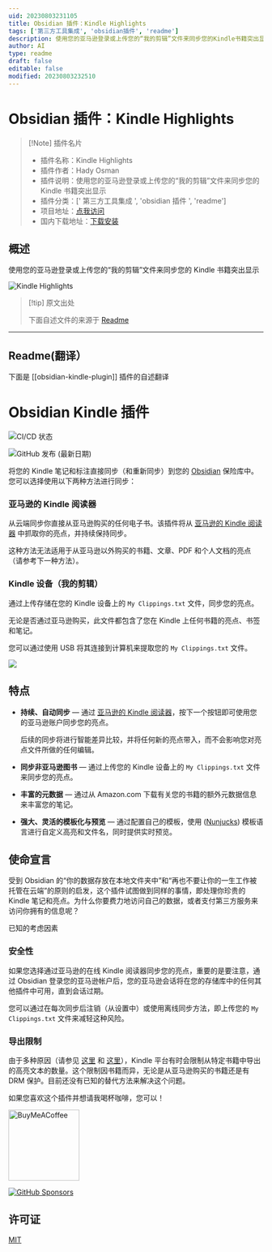 ```yaml
---
uid: 20230803231105
title: Obsidian 插件：Kindle Highlights
tags: ['第三方工具集成', 'obsidian插件', 'readme']
description: 使用您的亚马逊登录或上传您的“我的剪辑”文件来同步您的Kindle书籍突出显示
author: AI
type: readme
draft: false
editable: false
modified: 20230803232510
---
```


# Obsidian 插件：Kindle Highlights

> [!Note] 插件名片
> - 插件名称：Kindle Highlights
> - 插件作者：Hady Osman
> - 插件说明：使用您的亚马逊登录或上传您的“我的剪辑”文件来同步您的 Kindle 书籍突出显示
> - 插件分类：[' 第三方工具集成 ', 'obsidian 插件 ', 'readme']
> - 项目地址：[点我访问](https://github.com/hadynz/obsidian-kindle-plugin)
> - 国内下载地址：[下载安装](https://pkmer.cn/products/plugin/pluginMarket/?obsidian-kindle-plugin)

## 概述

使用您的亚马逊登录或上传您的“我的剪辑”文件来同步您的 Kindle 书籍突出显示

![Kindle Highlights](https://cdn.pkmer.cn/covers/obsidian-kindle-plugin_new.gif!pkmer)

> [!tip] 原文出处
>
>下面自述文件的来源于 [Readme](https://ghproxy.net/https://raw.githubusercontent.com/hadynz/obsidian-kindle-plugin/master/README.md)
>

---

## Readme(翻译）

下面是 [[obsidian-kindle-plugin]] 插件的自述翻译

# Obsidian Kindle 插件

![CI/CD 状态](https://github.com/hadynz/obsidian-kindle-plugin/actions/workflows/main.yml/badge.svg)

![GitHub 发布 (最新日期)](https://img.shields.io/github/v/release/hadynz/obsidian-kindle-plugin)

将您的 Kindle 笔记和标注直接同步（和重新同步）到您的 [Obsidian][1] 保险库中。您可以选择使用以下两种方法进行同步：

### 亚马逊的 Kindle 阅读器

从云端同步你直接从亚马逊购买的任何电子书。该插件将从 [亚马逊的 Kindle 阅读器][4] 中抓取你的亮点，并持续保持同步。

这种方法无法适用于从亚马逊以外购买的书籍、文章、PDF 和个人文档的亮点（请参考下一种方法）。

### Kindle 设备（我的剪辑）

通过上传存储在您的 Kindle 设备上的 `My Clippings.txt` 文件，同步您的亮点。

无论是否通过亚马逊购买，此文件都包含了您在 Kindle 上任何书籍的亮点、书签和笔记。

您可以通过使用 USB 将其连接到计算机来提取您的 `My Clippings.txt` 文件。

![](https://user-images.githubusercontent.com/315585/117566330-39a78000-b10a-11eb-834f-52b90ccda1ac.gif)

## 特点

- **持续、自动同步** — 通过 [亚马逊的 Kindle 阅读器][4]，按下一个按钮即可使用您的亚马逊账户同步您的亮点。

  后续的同步将进行智能差异比较，并将任何新的亮点带入，而不会影响您对亮点文件所做的任何编辑。

- **同步非亚马逊图书** — 通过上传您的 Kindle 设备上的 `My Clippings.txt` 文件来同步您的亮点。
- **丰富的元数据** — 通过从 Amazon.com 下载有关您的书籍的额外元数据信息来丰富您的笔记。
- **强大、灵活的模板化与预览** — 通过配置自己的模板，使用 ([Nunjucks][2]) 模板语言进行自定义高亮和文件名，同时提供实时预览。

## 使命宣言

受到 Obsidian 的“你的数据存放在本地文件夹中”和“再也不要让你的一生工作被托管在云端”的原则的启发，这个插件试图做到同样的事情，即处理你珍贵的 Kindle 笔记和亮点。为什么你要费力地访问自己的数据，或者支付第三方服务来访问你拥有的信息呢？

已知的考虑因素

### 安全性

如果您选择通过亚马逊的在线 Kindle 阅读器同步您的亮点，重要的是要注意，通过 Obsidian 登录您的亚马逊帐户后，您的亚马逊会话将在您的存储库中的任何其他插件中可用，直到会话过期。

您可以通过在每次同步后注销（从设置中）或使用离线同步方法，即上传您的 `My Clippings.txt` 文件来减轻这种风险。

### 导出限制

由于多种原因（请参见 [这里][5] 和 [这里][6]），Kindle 平台有时会限制从特定书籍中导出的高亮文本的数量。这个限制因书籍而异，无论是从亚马逊购买的书籍还是有 DRM 保护。目前还没有已知的替代方法来解决这个问题。

如果您喜欢这个插件并想请我喝杯咖啡，您可以！

[<img src="https://cdn.buymeacoffee.com/buttons/v2/default-violet.png" alt="BuyMeACoffee" width="140">](https://www.buymeacoffee.com/hadynz)

[![GitHub Sponsors](https://img.shields.io/github/sponsors/hadynz?style=social)](https://github.com/sponsors/hadynz)

## 许可证

[MIT](LICENSE)

[1]: <https://obsidian.md>
[2]: <https://mozilla.github.io/nunjucks>
[3]: <https://github.com/pjeby/hot-reload>
[4]: <https://read.amazon.com/notebook>
[5]: <https://help.readwise.io/article/47-why-are-my-kindle-highlights-truncated-ellipses#:~:text=Publishers%20require%20Amazon%20to%20place,the%20book%20will%20be%20truncated.>
[6]: <https://brian.carnell.com/articles/2018/route-around-amazon-kindles-ridiculous-limits-on-highlights-exporting-with-bookcision/>



